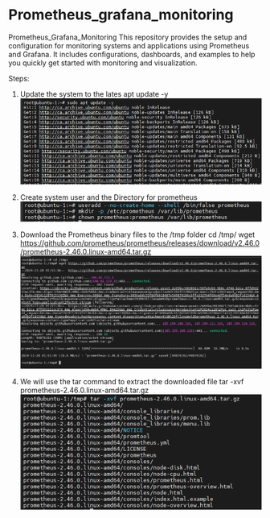 # Prometheus_grafana_monitoring
Prometheus_Grafana_Monitoring This repository provides the setup and configuration for monitoring systems and applications using Prometheus and Grafana. It includes configurations, dashboards, and examples to help you quickly get started with monitoring and visualization.

Steps:

1) Update the system to the lates 
apt update -y
![alt text](image.png)

2) Create system user and the Directory for prometheus
![alt text](image-1.png)

3) Download the Prometheus binary files to the /tmp folder
cd /tmp/
wget https://github.com/prometheus/prometheus/releases/download/v2.46.0/prometheus-2.46.0.linux-amd64.tar.gz
![alt text](image-3.png)

4) We will use the tar command to extract the downloaded file
tar -xvf prometheus-2.46.0.linux-amd64.tar.gz
![alt text](image-4.png)
